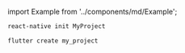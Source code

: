 import Example from '../components/md/Example';

<Example reactnative>

```bash
react-native init MyProject
```

</Example>

<Example flutter>

```bash
flutter create my_project
```

</Example>

